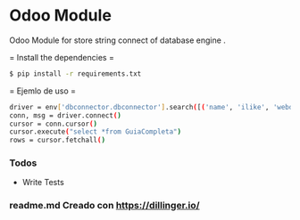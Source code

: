 # Odoo Module

Odoo Module for store string connect of database engine .

  

= Install the dependencies =
```sh
$ pip install -r requirements.txt
```

= Ejemlo de uso =

```sh
driver = env['dbconnector.dbconnector'].search([('name', 'ilike', 'webdb'), ('host', 'ilike', 'localhost')])
conn, msg = driver.connect()
cursor = conn.cursor()
cursor.execute("select *from GuiaCompleta")
rows = cursor.fetchall() 
```

### Todos

 - Write Tests

### readme.md Creado con https://dillinger.io/
